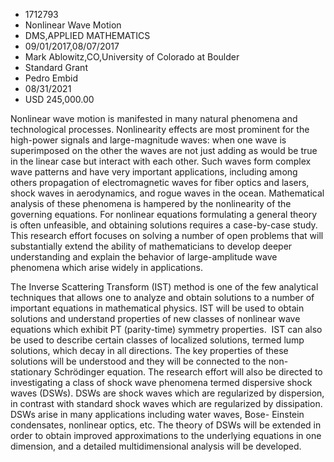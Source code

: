 
* 1712793
* Nonlinear Wave Motion
* DMS,APPLIED MATHEMATICS
* 09/01/2017,08/07/2017
* Mark Ablowitz,CO,University of Colorado at Boulder
* Standard Grant
* Pedro Embid
* 08/31/2021
* USD 245,000.00

Nonlinear wave motion is manifested in many natural phenomena and technological
processes. Nonlinearity effects are most prominent for the high-power signals
and large-magnitude waves: when one wave is superimposed on the other the waves
are not just adding as would be true in the linear case but interact with each
other. Such waves form complex wave patterns and have very important
applications, including among others propagation of electromagnetic waves for
fiber optics and lasers, shock waves in aerodynamics, and rogue waves in the
ocean. Mathematical analysis of these phenomena is hampered by the nonlinearity
of the governing equations. For nonlinear equations formulating a general theory
is often unfeasible, and obtaining solutions requires a case-by-case study. This
research effort focuses on solving a number of open problems that will
substantially extend the ability of mathematicians to develop deeper
understanding and explain the behavior of large-amplitude wave phenomena which
arise widely in applications. 

The Inverse Scattering Transform (IST) method is one of the few analytical
techniques that allows one to analyze and obtain solutions to a number of
important equations in mathematical physics. IST will be used to obtain
solutions and understand properties of new classes of nonlinear wave equations
which exhibit PT (parity-time) symmetry properties.  IST can also be used to
describe certain classes of localized solutions, termed lump solutions, which
decay in all directions. The key properties of these solutions will be
understood and they will be connected to the non-stationary Schrödinger
equation. The research effort will also be directed to investigating a class of
shock wave phenomena termed dispersive shock waves (DSWs). DSWs are shock waves
which are regularized by dispersion, in contrast with standard shock waves which
are regularized by dissipation. DSWs arise in many applications including water
waves, Bose- Einstein condensates, nonlinear optics, etc. The theory of DSWs
will be extended in order to obtain improved approximations to the underlying
equations in one dimension, and a detailed multidimensional analysis will be
developed.
